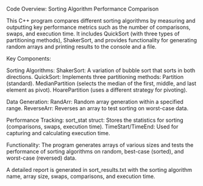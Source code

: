 Code Overview: Sorting Algorithm Performance Comparison

  This C++ program compares different sorting algorithms by measuring and outputting key performance metrics such as the number of comparisons, swaps, and execution time. It includes QuickSort (with three types of partitioning methods), ShakerSort, and provides functionality for generating random arrays and printing results to the console and a file.

Key Components:

  Sorting Algorithms:
    ShakerSort: A variation of bubble sort that sorts in both directions.
    QuickSort: Implements three partitioning methods:
      Partition (standard).
      MedianPartition (selects the median of the first, middle, and last element as pivot).
      HoarePartition (uses a different strategy for pivoting).
      
Data Generation:
    RandArr: Random array generation within a specified range.
    ReverseArr: Reverses an array to test sorting on worst-case data.
    
Performance Tracking:
    sort_stat struct: Stores the statistics for sorting (comparisons, swaps, execution time).
    TimeStart/TimeEnd: Used for capturing and calculating execution time.
    
Functionality:
    The program generates arrays of various sizes and tests the performance of sorting algorithms on            random, best-case (sorted), and worst-case (reversed) data.
    
A detailed report is generated in sort_results.txt with the sorting algorithm name, array size, swaps, comparisons, and execution time.
